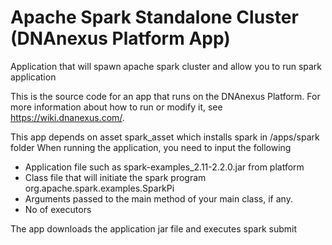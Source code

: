 <!-- dx-header -->
# Apache Spark Standalone Cluster (DNAnexus Platform App)

Application that will spawn apache spark cluster and allow you to run spark application

This is the source code for an app that runs on the DNAnexus Platform.
For more information about how to run or modify it, see
https://wiki.dnanexus.com/.
<!-- /dx-header -->

This app depends on asset spark_asset which installs spark in /apps/spark folder
When running the application, you need to input the following
* Application file such as spark-examples_2.11-2.2.0.jar from platform
* Class file that will initiate the spark program org.apache.spark.examples.SparkPi
* Arguments passed to the main method of your main class, if any. 
* No of executors

The app downloads the application jar file and executes spark submit 


